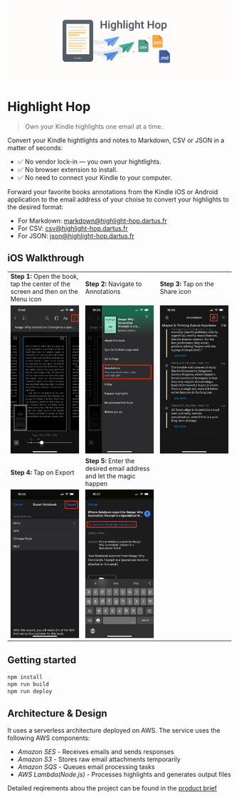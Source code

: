 ![Highlight Hop banner image](./assets/banner.jpg)

# Highlight Hop

> Own your Kindle highlights one email at a time.

Convert your Kindle hightlights and notes to Markdown, CSV or JSON in a matter of seconds:

- ✅ No vendor lock-in — you own your hightlights.
- ✅ No browser extension to install.
- ✅ No need to connect your Kindle to your computer.

Forward your favorite books annotations from the Kindle iOS or Android application to the email address of your choise to convert your highlights to the desired format:

- For Markdown: [markdown@highlight-hop.dartus.fr](mailto:markdown@highlight-hop.dartus.fr)
- For CSV: [csv@highlight-hop.dartus.fr](mailto:csv@highlight-hop.dartus.fr)
- For JSON: [json@highlight-hop.dartus.fr](mailto:json@highlight-hop.dartus.fr)

## iOS Walkthrough

<table>
  <tr>
    <td style="width:33%"><strong>Step 1:</strong> Open the book, tap the center of the screen and then on the Menu icon</td>
    <td style="width:33%"><strong>Step 2:</strong> Navigate to Annotations</td>
    <td style="width:33%"><strong>Step 3:</strong> Tap on the Share icon</td>
  </tr>
  <tr>
    <td><img src="./assets/walkthrough/step-1.png" alt="Step 1"></td>
    <td><img src="./assets/walkthrough/step-2.png" alt="Step 2"></td>
    <td><img src="./assets/walkthrough/step-3.png" alt="Step 3"></td>
  </tr>
  <tr>
    <td><strong>Step 4:</strong> Tap on Export</td>
    <td><strong>Step 5:</strong> Enter the desired email address and let the magic happen</td>
    <td></td>
  </tr>
  <tr>
    <td><img src="./assets/walkthrough/step-4.png" alt="Step 4"></td>
    <td><img src="./assets/walkthrough/step-5.png" alt="Step 5"></td>
    <td></td>
  </tr>
</table>

## Getting started

```
npm install
npm run build
npm run deploy
```

## Architecture & Design

It uses a serverless architecture deployed on AWS. The service uses the following AWS components:

- _Amazon SES_ - Receives emails and sends responses
- _Amazon S3_ - Stores raw email attachments temporarily
- _Amazon SQS_ - Queues email processing tasks
- _AWS Lambda(Node.js)_ - Processes highlights and generates output files

Detailed reqirements abou the project can be found in the [product brief](./docs/product_brief.md)
